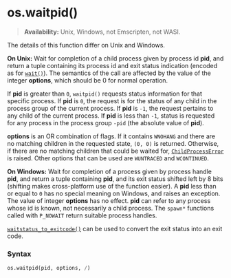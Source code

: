# os.waitpid()

> **Availability:** Unix, Windows, not Emscripten, not WASI.

The details of this function differ on Unix and Windows.

**On Unix:** Wait for completion of a child process given by process id **pid**, and return a tuple containing its process id and exit status indication (encoded as for [`wait()`](/modules/os/wait.md)). The semantics of the call are affected by the value of the integer **options**, which should be 0 for normal operation.

If **pid** is greater than `0`, `waitpid()` requests status information for that specific process. If **pid** is `0`, the request is for the status of any child in the process group of the current process. If **pid** is `-1`, the request pertains to any child of the current process. If **pid** is less than `-1`, status is requested for any process in the process group `-pid` (the absolute value of **pid**).

**options** is an OR combination of flags. If it contains `WNOHANG` and there are no matching children in the requested state, `(0, 0)` is returned. Otherwise, if there are no matching children that could be waited for, [`ChildProcessError`](/exceptions/ChildProcessError.md) is raised. Other options that can be used are `WUNTRACED` and `WCONTINUED`.

**On Windows:** Wait for completion of a process given by process handle **pid**, and return a tuple containing **pid**, and its exit status shifted left by 8 bits (shifting makes cross-platform use of the function easier). A **pid** less than or equal to `0` has no special meaning on Windows, and raises an exception. The value of integer **options** has no effect. **pid** can refer to any process whose id is known, not necessarily a child process. The `spawn*` functions called with `P_NOWAIT` return suitable process handles.

[`waitstatus_to_exitcode()`](/modules/os/waitstatus_to_exitcode.md) can be used to convert the exit status into an exit code.

### Syntax

```python
os.waitpid(pid, options, /)
```